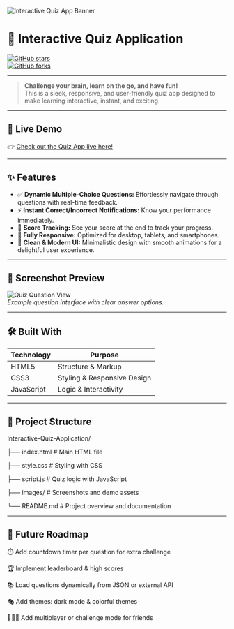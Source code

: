 ![Interactive Quiz App Banner](https://github.com/Mahak0204-svg/Interactive-Quiz-Application/blob/main/images/quiz-banner.jpeg)

# 🎉 Interactive Quiz Application

[![GitHub stars](https://img.shields.io/github/stars/Mahak0204-svg/Interactive-Quiz-Application?style=social)](https://github.com/Mahak0204-svg/Interactive-Quiz-Application/stargazers)  
[![GitHub forks](https://img.shields.io/github/forks/Mahak0204-svg/Interactive-Quiz-Application?style=social)](https://github.com/Mahak0204-svg/Interactive-Quiz-Application/network/members)

---

> **Challenge your brain, learn on the go, and have fun!**  
> This is a sleek, responsive, and user-friendly quiz app designed to make learning interactive, instant, and exciting.

---

## 🚀 Live Demo  
👉 [Check out the Quiz App live here!](https://mahak0204-svg.github.io/Interactive-Quiz-Application/)

---

## ✨ Features

- ✅ **Dynamic Multiple-Choice Questions:** Effortlessly navigate through questions with real-time feedback.  
- ⚡ **Instant Correct/Incorrect Notifications:** Know your performance immediately.  
- 🎯 **Score Tracking:** See your score at the end to track your progress.  
- 📱 **Fully Responsive:** Optimized for desktop, tablets, and smartphones.  
- 🎨 **Clean & Modern UI:** Minimalistic design with smooth animations for a delightful user experience.

---

## 🎨 Screenshot Preview

![Quiz Question View](https://github.com/Mahak0204-svg/Interactive-Quiz-Application/blob/main/images/quiz-question.jpeg)  
*Example question interface with clear answer options.*

---

## 🛠️ Built With

| Technology   | Purpose                      |
| ------------ | ----------------------------|
| HTML5        | Structure & Markup           |
| CSS3         | Styling & Responsive Design  |
| JavaScript   | Logic & Interactivity        |

---

## 📂 Project Structure
Interactive-Quiz-Application/

├── index.html # Main HTML file

├── style.css # Styling with CSS

├── script.js # Quiz logic with JavaScript

├── images/ # Screenshots and demo assets

└── README.md # Project overview and documentation

---

## 🌟 Future Roadmap
⏱️ Add countdown timer per question for extra challenge

🏆 Implement leaderboard & high scores

📚 Load questions dynamically from JSON or external API

🎭 Add themes: dark mode & colorful themes

🧑‍🤝‍🧑 Add multiplayer or challenge mode for friends



